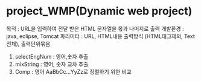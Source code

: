 # project_WMP(Dynamic web project)

목적 : URL을 입력하여 전달 받은 HTML 문자열을 몫과 나머지로 출력
개발환경 : java, eclipse, Tomcat
파리미터 : URL, HTML내용 출력방식 (HTML태그제외, Text전체), 출력단위묶음
 
1. selectEngNum : 영어,숫자 추출
2. mixString : 영어, 숫자 교차 추출
3. Comp : 영어 AaBbCc...YyZz로 정렬하기 위한 비교
